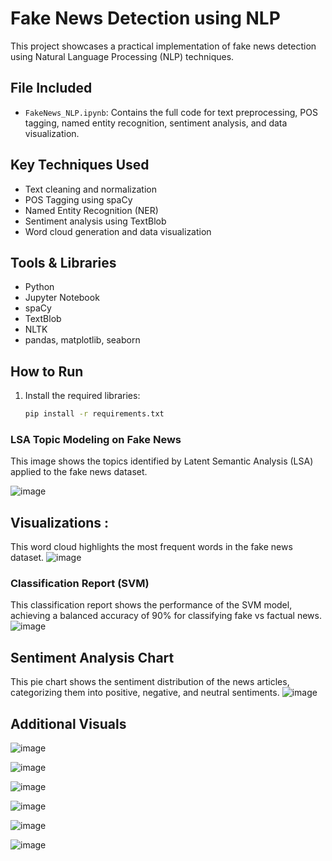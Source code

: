 # Fake News Detection using NLP

This project showcases a practical implementation of fake news detection using Natural Language Processing (NLP) techniques.

## File Included
- `FakeNews_NLP.ipynb`: Contains the full code for text preprocessing, POS tagging, named entity recognition, sentiment analysis, and data visualization.

## Key Techniques Used
- Text cleaning and normalization
- POS Tagging using spaCy
- Named Entity Recognition (NER)
- Sentiment analysis using TextBlob
- Word cloud generation and data visualization

## Tools & Libraries
- Python
- Jupyter Notebook
- spaCy
- TextBlob
- NLTK
- pandas, matplotlib, seaborn

## How to Run
1. Install the required libraries:
   ```bash
   pip install -r requirements.txt
### LSA Topic Modeling on Fake News
This image shows the topics identified by Latent Semantic Analysis (LSA) applied to the fake news dataset.



![image](https://github.com/user-attachments/assets/8f152737-66e8-4e57-8d8d-f082f64bd21d)




## Visualizations :
This word cloud highlights the most frequent words in the fake news dataset.
![image](https://github.com/user-attachments/assets/86944aa7-5656-4c53-92f8-e1fa3a4f3098)



### Classification Report (SVM)
This classification report shows the performance of the SVM model, achieving a balanced accuracy of 90% for classifying fake vs factual news.
![image](https://github.com/user-attachments/assets/ad49ac64-3290-4f7b-bc90-2be3c739ad71)




## Sentiment Analysis Chart

This pie chart shows the sentiment distribution of the news articles, categorizing them into positive, negative, and neutral sentiments.
![image](https://github.com/user-attachments/assets/85246c9d-9002-4060-be96-b718cb65dbb4)


## Additional Visuals

![image](https://github.com/user-attachments/assets/963a4f4e-7f3a-436d-8107-140ad0ba8f96)



![image](https://github.com/user-attachments/assets/129a40b6-97bd-445c-87fa-ea6be70b3730)



![image](https://github.com/user-attachments/assets/0852430e-84cb-427f-bebc-5118c4c225cb)




![image](https://github.com/user-attachments/assets/920159b9-24f8-4940-bcd8-15d03efb938d)




![image](https://github.com/user-attachments/assets/1224f940-c0ba-4072-ad09-2107e7f01775)




![image](https://github.com/user-attachments/assets/565b45d8-13bd-40f6-afaa-3e80de77cc16)








